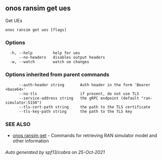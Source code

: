 ## onos ransim get ues

Get UEs

```
onos ransim get ues [flags]
```

### Options

```
  -h, --help         help for ues
      --no-headers   disables output headers
  -w, --watch        watch ue changes
```

### Options inherited from parent commands

```
      --auth-header string       Auth header in the form 'Bearer <base64>'
      --no-tls                   if present, do not use TLS
      --service-address string   the gRPC endpoint (default "ran-simulator:5150")
      --tls-cert-path string     the path to the TLS certificate
      --tls-key-path string      the path to the TLS key
```

### SEE ALSO

* [onos ransim get](onos_ransim_get.md)	 - Commands for retrieving RAN simulator model and other information

###### Auto generated by spf13/cobra on 25-Oct-2021
